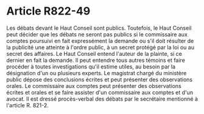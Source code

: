 # Article R822-49

Les débats devant le Haut Conseil sont publics. Toutefois, le Haut Conseil peut décider que les débats ne seront pas publics si le commissaire aux comptes poursuivi en fait expressément la demande ou s'il doit résulter de la publicité une atteinte à l'ordre public, à un secret protégé par la loi ou au secret des affaires.   Le Haut Conseil entend l'auteur de la plainte, si ce dernier en fait la demande. Il peut entendre tous autres témoins et faire procéder à toutes investigations qu'il estime utiles, au besoin par la désignation d'un ou plusieurs experts.   Le magistrat chargé du ministère public dépose des conclusions écrites et peut présenter des observations orales. Le commissaire aux comptes peut présenter des observations écrites et orales et se faire assister d'un commissaire aux comptes et d'un avocat.   Il est dressé procès-verbal des débats par le secrétaire mentionné à l'article R. 821-2.